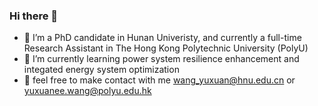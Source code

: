 ### Hi there 👋

- 🔭 I’m a PhD candidate in Hunan Univeristy, and currently a full-time Research Assistant in The Hong Kong Polytechnic University (PolyU)
- 🌱 I’m currently learning power system resilience enhancement and integated energy system optimization
- 💬 feel free to make contact with me wang_yuxuan@hnu.edu.cn or yuxuanee.wang@polyu.edu.hk

<!--
**sometimesstudy/sometimesstudy** is a ✨ _special_ ✨ repository because its `README.md` (this file) appears on your GitHub profile.

Here are some ideas to get you started:

- 🔭 I’m currently a temporally full-time research assistant
- 🌱 I’m currently learning ...
- 👯 I’m looking to collaborate on ...
- 🤔 I’m looking for help with ...
- 💬 Ask me about ...
- 📫 How to reach me: ...
- 😄 Pronouns: ...
- ⚡ Fun fact: ...
-->
